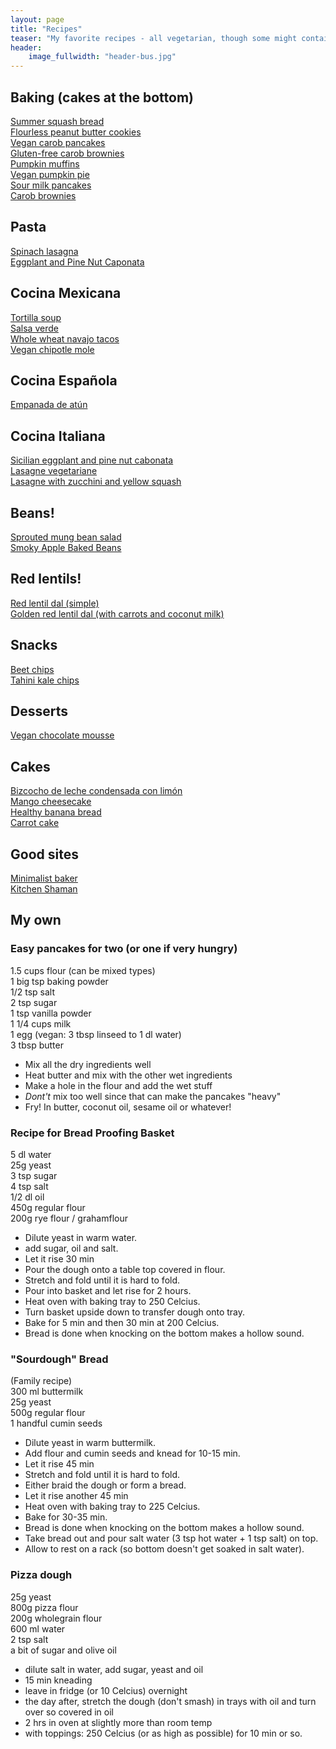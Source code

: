 ```yaml
---
layout: page
title: "Recipes"
teaser: "My favorite recipes - all vegetarian, though some might contain fish (I'm pescatarian)."
header:
    image_fullwidth: "header-bus.jpg"
---
```



## Baking (cakes at the bottom)
[Summer squash bread](https://heatherchristo.com/2011/08/01/lemon-summer-squash-bread/)
<br>
[Flourless peanut butter cookies](http://www.shockinglydelicious.com/5-ingredient-gluten-free-flourless-peanut-butter-cookies/)
<br>
[Vegan carob pancakes](https://theveganseed.wordpress.com/my-kitchen/vegan-breakfasts/carob-pancakes/)
<br>
[Gluten-free carob brownies](https://thankheavens.com.au/2013/09/26/the-worlds-best-carob-brownie/)
<br>
[Pumpkin muffins](https://cookieandkate.com/2014/healthy-maple-pumpkin-muffins/)
<br>
[Vegan pumpkin pie](http://www.yummymummykitchen.com/2017/10/vegan-pumpkin-pie.html?m=1)
<br>
[Sour milk pancakes](https://recipes.sparkpeople.com/recipe-detail.asp?recipe=733916)
<br>
[Carob brownies](https://thankheavens.com.au/2013/09/26/the-worlds-best-carob-brownie/)
<br>

## Pasta
[Spinach lasagna](http://www.seriouseats.com/recipes/2014/11/food-lab-creamy-cheesy-ultimate-spinach-lasagna-recipe.html)
<br>
[Eggplant and Pine Nut Caponata](http://www.seriouseats.com/recipes/2015/02/sicilian-eggplant-pinenut-caponata-vegan-recipe.html)
<br>

## Cocina Mexicana
[Tortilla soup](https://www.youtube.com/watch?v=SmvD0L6TJ28&t=600s)
<br>
[Salsa verde](http://www.mexican-authentic-recipes.com/salsa_y_dips-salsa_verde.html)
<br>
[Whole wheat navajo tacos](https://www.thankyourbody.com/recipe-navajo-tacos/)
<br>
[Vegan chipotle mole](https://www.nomeatathlete.com/easy-vegan-chipotle-mole-sauce/)
<br>

## Cocina Española
[Empanada de atún](http://spanishsabores.com/2015/06/13/baked-tuna-empanada-recipe-empanada-de-atun/)
<br>

## Cocina Italiana
[Sicilian eggplant and pine nut cabonata](http://www.seriouseats.com/recipes/2015/02/sicilian-eggplant-pinenut-caponata-vegan-recipe.html)
<br>
[Lasagne vegetariane](http://ricette.giallozafferano.it/Lasagne-vegetariane.html)
<br>
[Lasagne with zucchini and yellow squash](https://www.inspiredtaste.net/22401/fresh-vegetable-lasagna-recipe/)
<br>

## Beans!
[Sprouted mung bean salad](https://holycowvegan.net/sprouted-mung-salad/)
<br>
[Smoky Apple Baked Beans](http://blog.fatfreevegan.com/2013/02/smoky-apple-baked-beans.html)
<br>

## Red lentils!
[Red lentil dal (simple)](https://www.epicurious.com/recipes/food/views/red-lentil-dal-101019)
<br>
[Golden red lentil dal (with carrots and coconut milk)](http://ohsheglows.com/2015/10/12/golden-red-lentil-dal-with-cilantro-speckled-basmati/)
<br>

## Snacks
[Beet chips](http://paleogrubs.com/baked-beet-chips-recipe)
<br>
[Tahini kale chips](http://www.dailybitesblog.com/2013/10/22/tahini-smoked-paprika-kale-chips/)
<br>

## Desserts
[Vegan chocolate mousse](https://www.youtube.com/watch?v=UNtx6HUum2U)

## Cakes
[Bizcocho de leche condensada con limón](http://www.dulcesentimiento.com/bizcocho-leche-condensada-limon/)
<br>
[Mango cheesecake](https://www.epicurious.com/recipes/food/views/mango-cheesecake-105565)
<br>
[Healthy banana bread](https://cookieandkate.com/2015/healthy-banana-bread-recipe/)
<br>
[Carrot cake](https://www.marthastewart.com/356827/carrot-cake)
<br>

## Good sites
[Minimalist baker](https://minimalistbaker.com/recipe-index/)
<br>
[Kitchen Shaman](http://www.kitchenshaman.com/)
<br>


## My own

### Easy pancakes for two (or one if very hungry)
1.5 cups flour (can be mixed types)<br>
1 big tsp baking powder<br>
1/2 tsp salt<br>
2 tsp sugar<br>
1 tsp vanilla powder<br>
1 1/4 cups milk<br>
1 egg (vegan: 3 tbsp linseed to 1 dl water)<br>
3 tbsp butter<br>
- Mix all the dry ingredients well<br>
- Heat butter and mix with the other wet ingredients<br>
- Make a hole in the flour and add the wet stuff<br>
- *Dont't* mix too well since that can make the pancakes "heavy"<br>
- Fry! In butter, coconut oil, sesame oil or whatever!<br>


### Recipe for Bread Proofing Basket
<!-- ([From Mrs Larsen](http://www.frularsen.nu/?p=1619&fbclid=IwAR32KbGDJ1_VD-lwMos48FQB98EV0KyH1lEb7lJJm5uCD5-PsD2Myo4931w))<br> -->
5 dl water<br>
25g yeast<br>
3 tsp sugar<br>
4 tsp salt<br>
1/2 dl oil<br>
450g regular flour<br>
200g rye flour / grahamflour<br>
- Dilute yeast in warm water.<br> 
- add sugar, oil and salt.<br>
- Let it rise 30 min<br>
- Pour the dough onto a table top covered in flour.<br>
- Stretch and fold until it is hard to fold.<br>
- Pour into basket and let rise for 2 hours.<br>
- Heat oven with baking tray to 250 Celcius. <br>
- Turn basket upside down to transfer dough onto tray. <br>
- Bake for 5 min and then 30 min at 200 Celcius.<br>
- Bread is done when knocking on the bottom makes a hollow sound.<br>

### "Sourdough" Bread
(Family recipe)<br>
300 ml buttermilk<br>
25g yeast<br>
500g regular flour<br>
1 handful cumin seeds<br>
- Dilute yeast in warm buttermilk.<br> 
- Add flour and cumin seeds and knead for 10-15 min.<br>
- Let it rise 45 min<br>
- Stretch and fold until it is hard to fold.<br>
- Either braid the dough or form a bread.<br>
- Let it rise another 45 min<br>
- Heat oven with baking tray to 225 Celcius. <br>
- Bake for 30-35 min.<br>
- Bread is done when knocking on the bottom makes a hollow sound.<br>
- Take bread out and pour salt water (3 tsp hot water + 1 tsp salt) on top.<br>
- Allow to rest on a rack (so bottom doesn't get soaked in salt water).<br>


### Pizza dough
25g yeast<br>
800g pizza flour<br>
200g wholegrain flour<br>
600 ml water<br>
2 tsp salt<br>
a bit of sugar and olive oil<br>
- dilute salt in water, add sugar, yeast and oil<br>
- 15 min kneading<br>
- leave in fridge (or 10 Celcius) overnight<br>
- the day after, stretch the dough (don't smash) in trays with oil and turn over so covered in oil<br>
- 2 hrs in oven at slightly more than room temp<br>
- with toppings: 250 Celcius (or as high as possible) for 10 min or so.<br> 

